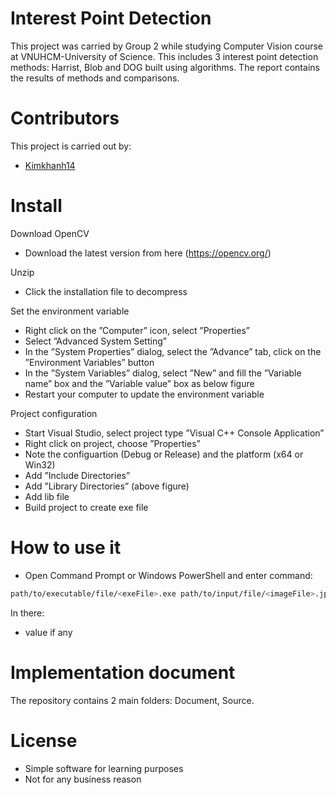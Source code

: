 # Interest Point Detection
 This project was carried by Group 2 while studying Computer Vision course at VNUHCM-University of Science. This includes 3 interest point detection methods: Harrist, Blob and DOG built using algorithms. The report contains the results of methods and comparisons.

# Contributors
This project is carried out by:
- [Kimkhanh14](https://github.com/KimKhanh14)

# Install
Download OpenCV
- Download the latest version from here (https://opencv.org/)

Unzip
- Click the installation file to decompress

Set the environment variable
- Right click on the ”Computer” icon, select ”Properties”
- Select ”Advanced System Setting”
- In the ”System Properties” dialog, select the ”Advance” tab, click on the ”Environment
Variables” button
- In the ”System Variables” dialog, select ”New” and fill the ”Variable name” box and
the ”Variable value” box as below figure
- Restart your computer to update the environment variable

Project configuration
- Start Visual Studio, select project type ”Visual C++ Console Application”
- Right click on project, choose ”Properties”
- Note the configuartion (Debug or Release) and the platform (x64 or Win32)
- Add ”Include Directories”
- Add ”Library Directories” (above figure)
- Add lib file
- Build project to create exe file

# How to use it
 - Open Command Prompt or Windows PowerShell and enter command:
  ```bash
  path/to/executable/file/<exeFile>.exe path/to/input/file/<imageFile>.jpg <taskArgument> [<value>]
  ```
 In there:
 - value if any

# Implementation document
The repository contains 2 main folders: Document, Source.

# License
- Simple software for learning purposes
- Not for any business reason
